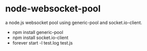 # node-websocket-pool

a node.js websocket pool using generic-pool and socket.io-client.

- npm install generic-pool
- npm install socket.io-client
- forever start -l test.log test.js